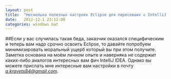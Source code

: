 ```yaml
---
layout: post
title:  "Несколько полезных настроек Eclipse для пересевших с IntelliJ IDEA"
date:   2012-12-1 23:12:00
categories: windows bat
---
```

##Если
у вас случилась такая беда, заказчик оказался специфическим и теперь вам надо срочно освоить Eclipse, то давайте попробуем минимизировать моральный ущерб который вы при этом получите. Заметка основана на моём личном опыте и наверняка не содержит каких-либо аналогов интересных вам фич IntelliJ IDEA. Однако вы можете прислать мне интересные вам настройки в почту *a.kravets84@gmail.com*.
